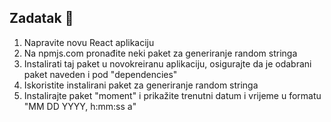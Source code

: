 ## Zadatak 📝

1. Napravite novu React aplikaciju
2. Na npmjs.com pronađite neki paket za generiranje random stringa
3. Instalirati taj paket u novokreiranu aplikaciju, osigurajte da je odabrani paket naveden i pod "dependencies"
4. Iskoristite instalirani paket za generiranje random stringa
5. Instalirajte paket "moment" i prikažite trenutni datum i vrijeme u formatu "MM DD YYYY, h:mm:ss a"
